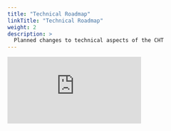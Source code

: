 ```yaml
---
title: "Technical Roadmap"
linkTitle: "Technical Roadmap"
weight: 2
description: >
  Planned changes to technical aspects of the CHT
---
```


<iframe src="https://technicalroadmap.communityhealthtoolkit.org" frameborder="0"></iframe>
